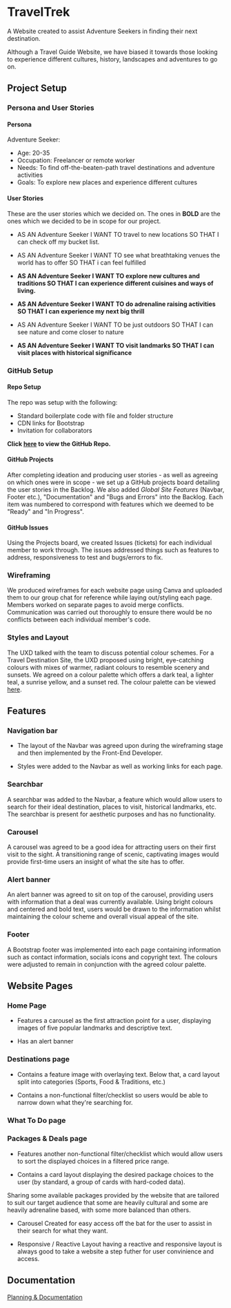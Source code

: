 
# TravelTrek

A Website created to assist Adventure Seekers in finding their next destination.

Although a Travel Guide Website, we have biased it towards those looking to experience different cultures, history, landscapes and adventures to go on.

## Project Setup

### Persona and User Stories
#### Persona

Adventure Seeker:

- Age: 20-35
- Occupation: Freelancer or remote worker
- Needs: To find off-the-beaten-path travel destinations and adventure activities
- Goals: To explore new places and experience different cultures

#### User Stories

These are the user stories which we decided on.  The ones in **BOLD** are the ones which we decided to be in scope for our project.

- AS AN Adventure Seeker I WANT TO travel to new locations SO THAT I can check off my bucket list.

- AS AN Adventure Seeker I WANT TO see what breathtaking venues the world has to offer SO THAT i can feel fulfilled

- **AS AN Adventure Seeker I WANT TO explore new cultures and traditions SO THAT I can experience different cuisines and ways of living.**

- **AS AN Adventure Seeker I WANT TO do adrenaline raising activities SO THAT I can experience my next big thrill**

- AS AN Adventure Seeker I WANT TO be just outdoors SO THAT I can see nature and come closer to nature

- **AS AN Adventure Seeker I WANT TO visit landmarks SO THAT I can visit places with historical significance**

### GitHub Setup

#### Repo Setup

The repo was setup with the following:

- Standard boilerplate code with file and folder structure
- CDN links for Bootstrap
- Invitation for collaborators

**Click [here](https://github.com/doctypeKieran/hackathon-1) to view the GitHub Repo.**

#### GitHub Projects

After completing ideation and producing user stories - as well as agreeing on which ones were in scope - we set up a GitHub projects board detailing the user stories in the Backlog.  We also added *Global Site Features* (Navbar, Footer etc.), "Documentation" and "Bugs and Errors" into the Backlog.  Each item was numbered to correspond with features which we deemed to be "Ready" and "In Progress".

#### GitHub Issues

Using the Projects board, we created Issues (tickets) for each individual member to work through.  The issues addressed things such as features to address, responsiveness to test and bugs/errors to fix.

### Wireframing

We produced wireframes for each website page using Canva and uploaded them to our group chat for reference while laying out/styling each page.  Members worked on separate pages to avoid merge conflicts.  Communication was carried out thoroughly to ensure there would be no conflicts between each individual member's code.


### Styles and Layout

The UXD talked with the team to discuss potential colour schemes.  For a Travel Destination Site, the UXD proposed using bright, eye-catching colours with mixes of warmer, radiant colours to resemble scenery and sunsets.  We agreed on a colour palette which offers a dark teal, a lighter teal, a sunrise yellow, and a sunset red.  The colour palette can be viewed [here](https://palettes.shecodes.io/palettes/42#palette).


## Features

### Navigation bar

- The layout of the Navbar was agreed upon during the wireframing stage and then implemented by the Front-End Developer.

- Styles were added to the Navbar as well as working links for each page.

### Searchbar

A searchbar was added to the Navbar, a feature which would allow users to search for their ideal destination, places to visit, historical landmarks, etc.  The searchbar is present for aesthetic purposes and has no functionality.

### Carousel

A carousel was agreed to be a good idea for attracting users on their first visit to the sight.  A transitioning range of scenic, captivating images would provide first-time users an insight of what the site has to offer.

### Alert banner

An alert banner was agreed to sit on top of the carousel, providing users with information that a deal was currently available.  Using bright colours and centered and bold text, users would be drawn to the information whilst maintaining the colour scheme and overall visual appeal of the site.

### Footer

A Bootstrap footer was implemented into each page containing information such as contact information, socials icons and copyright text.  The colours were adjusted to remain in conjunction with the agreed colour palette.

## Website Pages

### Home Page

- Features a carousel as the first attraction point for a user, displaying images of five popular landmarks and descriptive text.

- Has an alert banner 

### Destinations page

- Contains a feature image with overlaying text.  Below that, a card layout split into categories (Sports, Food & Traditions, etc.)

- Contains a non-functional filter/checklist so users would be able to narrow down what they're searching for.

### What To Do page


### Packages & Deals page

- Features another non-functional filter/checklist which would allow users to sort the displayed choices in a filtered price range.

- Contains a card layout displaying the desired package choices to the user (by standard, a group of cards with hard-coded data).

Sharing some available packages provided by the website that are tailored to suit our target audience that some are heavily cultural and some are heavily adrenaline based, with some more balanced than others.

- Carousel
Created for easy access off the bat for the user to assist in their search for what they want.

- Responsive / Reactive Layout
having a reactive and responsive layout is always good to take a website a step futher for user convinience and access.


## Documentation

[Planning & Documentation](https://docs.google.com/document/d/1tqDBd0bPHvkPgRs7xNdr_g0WUwbV-16S6F5Qaxa8nnA)

